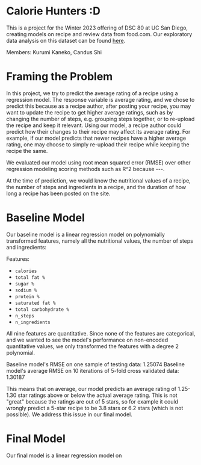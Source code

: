 <script type="text/javascript" async
  src="https://cdnjs.cloudflare.com/ajax/libs/mathjax/2.7.7/MathJax.js?config=TeX-MML-AM_CHTML">
</script>

# Calorie Hunters :D
This is a project for the Winter 2023 offering of DSC 80 at UC San Diego, creating models on recipe and review data from food.com. Our exploratory data analysis on this dataset can be found [here](https://c6shi.github.io/calorie-analysis/).

Members: Kurumi Kaneko, Candus Shi

# Framing the Problem

In this project, we try to predict the average rating of a recipe using a regression model.
The response variable is average rating, and we chose to predict this because as a recipe author, after posting your recipe, you may want to update the recipe to get higher average ratings, such as by changing the number of steps, e.g. grouping steps together, or to re-upload the recipe and keep it relevant. Using our model, a recipe author could predict how their changes to their recipe may affect its average rating.
For example, if our model predicts that newer recipes have a higher average rating, one may choose to simply re-upload their recipe while keeping the recipe the same. 

We evaluated our model using root mean squared error (RMSE) over other regression modeling scoring methods such as R^2 because ---. 

At the time of prediction, we would know the nutritional values of a recipe, the number of steps and ingredients in a recipe, and the duration of how long a recipe has been posted on the site.

# Baseline Model

Our baseline model is a linear regression model on polynomially transformed features, namely all the nutritional values, the number of steps and ingredients:

Features:
- `calories`
- `total fat %`
- `sugar %`
- `sodium %`
- `protein %`
- `saturated fat %`
- `total carbohydrate %`
- `n_steps`
- `n_ingredients`

All nine features are quantitative. Since none of the features are categorical, and we wanted to see the model's performance on non-encoded quantitative values, we only transformed the features with a degree 2 polynomial.

Baseline model's RMSE on one sample of testing data: 1.25074
Baseline model's average RMSE on 10 iterations of 5-fold cross validated data: 1.30187

This means that on average, our model predicts an average rating of 1.25-1.30 star ratings above or below the actual average rating. This is not "great" because the ratings are out of 5 stars, so for example it could wrongly predict a 5-star recipe to be 3.8 stars or 6.2 stars (which is not possible). We address this issue in our final model.

# Final Model

Our final model is a linear regression model on 
